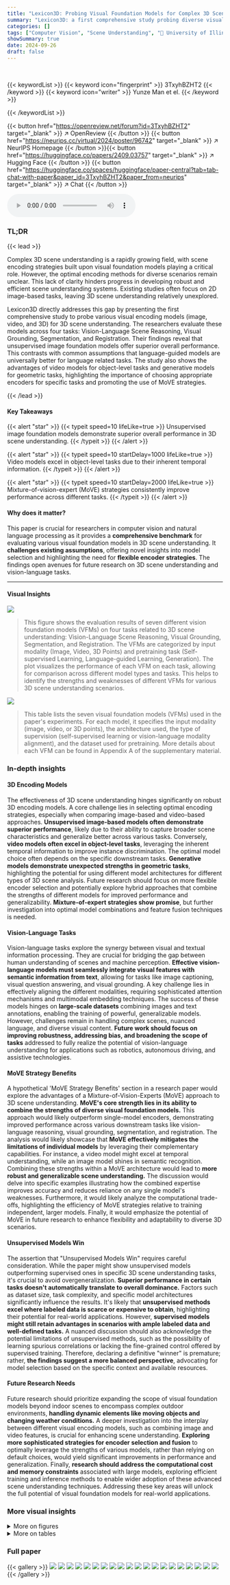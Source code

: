 ```yaml
---
title: "Lexicon3D: Probing Visual Foundation Models for Complex 3D Scene Understanding"
summary: "Lexicon3D: a first comprehensive study probing diverse visual foundation models for superior 3D scene understanding, revealing that unsupervised image models outperform others across various tasks."
categories: []
tags: ["Computer Vision", "Scene Understanding", "🏢 University of Illinois Urbana-Champaign",]
showSummary: true
date: 2024-09-26
draft: false
---
```


<br>

{{< keywordList >}}
{{< keyword icon="fingerprint" >}} 3TxyhBZHT2 {{< /keyword >}}
{{< keyword icon="writer" >}} Yunze Man et el. {{< /keyword >}}
 
{{< /keywordList >}}

{{< button href="https://openreview.net/forum?id=3TxyhBZHT2" target="_blank" >}}
↗ OpenReview
{{< /button >}}
{{< button href="https://neurips.cc/virtual/2024/poster/96742" target="_blank" >}}
↗ NeurIPS Homepage
{{< /button >}}{{< button href="https://huggingface.co/papers/2409.03757" target="_blank" >}}
↗ Hugging Face
{{< /button >}}
{{< button href="https://huggingface.co/spaces/huggingface/paper-central?tab=tab-chat-with-paper&paper_id=3TxyhBZHT2&paper_from=neurips" target="_blank" >}}
↗ Chat
{{< /button >}}



<audio controls>
    <source src="https://ai-paper-reviewer.com/3TxyhBZHT2/podcast.wav" type="audio/wav">
    Your browser does not support the audio element.
</audio>


### TL;DR


{{< lead >}}

Complex 3D scene understanding is a rapidly growing field, with scene encoding strategies built upon visual foundation models playing a critical role. However, the optimal encoding methods for diverse scenarios remain unclear.  This lack of clarity hinders progress in developing robust and efficient scene understanding systems.  Existing studies often focus on 2D image-based tasks, leaving 3D scene understanding relatively unexplored. 

Lexicon3D directly addresses this gap by presenting the first comprehensive study to probe various visual encoding models (image, video, and 3D) for 3D scene understanding. The researchers evaluate these models across four tasks: Vision-Language Scene Reasoning, Visual Grounding, Segmentation, and Registration.  Their findings reveal that unsupervised image foundation models offer superior overall performance. This contrasts with common assumptions that language-guided models are universally better for language related tasks.  The study also shows the advantages of video models for object-level tasks and generative models for geometric tasks, highlighting the importance of choosing appropriate encoders for specific tasks and promoting the use of MoVE strategies.

{{< /lead >}}


#### Key Takeaways

{{< alert "star" >}}
{{< typeit speed=10 lifeLike=true >}} Unsupervised image foundation models demonstrate superior overall performance in 3D scene understanding. {{< /typeit >}}
{{< /alert >}}

{{< alert "star" >}}
{{< typeit speed=10 startDelay=1000 lifeLike=true >}} Video models excel in object-level tasks due to their inherent temporal information. {{< /typeit >}}
{{< /alert >}}

{{< alert "star" >}}
{{< typeit speed=10 startDelay=2000 lifeLike=true >}} Mixture-of-vision-expert (MoVE) strategies consistently improve performance across different tasks. {{< /typeit >}}
{{< /alert >}}

#### Why does it matter?
This paper is crucial for researchers in computer vision and natural language processing as it provides a **comprehensive benchmark** for evaluating various visual foundation models in 3D scene understanding. It **challenges existing assumptions**, offering novel insights into model selection and highlighting the need for **flexible encoder strategies**. The findings open avenues for future research on 3D scene understanding and vision-language tasks.

------
#### Visual Insights



![](https://ai-paper-reviewer.com/3TxyhBZHT2/figures_1_1.jpg)

> This figure shows the evaluation results of seven different vision foundation models (VFMs) on four tasks related to 3D scene understanding: Vision-Language Scene Reasoning, Visual Grounding, Segmentation, and Registration.  The VFMs are categorized by input modality (Image, Video, 3D Points) and pretraining task (Self-supervised Learning, Language-guided Learning, Generation). The plot visualizes the performance of each VFM on each task, allowing for comparison across different model types and tasks.  This helps to identify the strengths and weaknesses of different VFMs for various 3D scene understanding scenarios.





![](https://ai-paper-reviewer.com/3TxyhBZHT2/tables_2_1.jpg)

> This table lists the seven visual foundation models (VFMs) used in the paper's experiments.  For each model, it specifies the input modality (image, video, or 3D points), the architecture used, the type of supervision (self-supervised learning or vision-language modality alignment), and the dataset used for pretraining.  More details about each VFM can be found in Appendix A of the supplementary material.





### In-depth insights


#### 3D Encoding Models
The effectiveness of 3D scene understanding hinges significantly on robust 3D encoding models.  A core challenge lies in selecting optimal encoding strategies, especially when comparing image-based and video-based approaches.  **Unsupervised image-based models often demonstrate superior performance**, likely due to their ability to capture broader scene characteristics and generalize better across various tasks.  Conversely, **video models often excel in object-level tasks**, leveraging the inherent temporal information to improve instance discrimination. The optimal model choice often depends on the specific downstream tasks.   **Generative models demonstrate unexpected strengths in geometric tasks**, highlighting the potential for using different model architectures for different types of 3D scene analysis.  Future research should focus on more flexible encoder selection and potentially explore hybrid approaches that combine the strengths of different models for improved performance and generalizability.  **Mixture-of-expert strategies show promise**, but further investigation into optimal model combinations and feature fusion techniques is needed.

#### Vision-Language Tasks
Vision-language tasks explore the synergy between visual and textual information processing.  They are crucial for bridging the gap between human understanding of scenes and machine perception. **Effective vision-language models must seamlessly integrate visual features with semantic information from text**, allowing for tasks like image captioning, visual question answering, and visual grounding.  A key challenge lies in effectively aligning the different modalities, requiring sophisticated attention mechanisms and multimodal embedding techniques.  The success of these models hinges on **large-scale datasets** combining images and text annotations, enabling the training of powerful, generalizable models.  However, challenges remain in handling complex scenes, nuanced language, and diverse visual content. **Future work should focus on improving robustness, addressing bias, and broadening the scope of tasks** addressed to fully realize the potential of vision-language understanding for applications such as robotics, autonomous driving, and assistive technologies.

#### MoVE Strategy Benefits
A hypothetical 'MoVE Strategy Benefits' section in a research paper would explore the advantages of a Mixture-of-Vision-Experts (MoVE) approach to 3D scene understanding.  **MoVE's core strength lies in its ability to combine the strengths of diverse visual foundation models.**  This approach would likely outperform single-model encoders, demonstrating improved performance across various downstream tasks like vision-language reasoning, visual grounding, segmentation, and registration.  The analysis would likely showcase that **MoVE effectively mitigates the limitations of individual models** by leveraging their complementary capabilities. For instance, a video model might excel at temporal understanding, while an image model shines in semantic recognition.  Combining these strengths within a MoVE architecture would lead to **more robust and generalizable scene understanding.** The discussion would delve into specific examples illustrating how the combined expertise improves accuracy and reduces reliance on any single model's weaknesses.  Furthermore, it would likely analyze the computational trade-offs, highlighting the efficiency of MoVE strategies relative to training independent, larger models. Finally, it would emphasize the potential of MoVE in future research to enhance flexibility and adaptability to diverse 3D scenarios.

#### Unsupervised Models Win
The assertion that "Unsupervised Models Win" requires careful consideration. While the paper might show unsupervised models outperforming supervised ones in specific 3D scene understanding tasks, it's crucial to avoid overgeneralization.  **Superior performance in certain tasks doesn't automatically translate to overall dominance.** Factors such as dataset size, task complexity, and specific model architectures significantly influence the results.  It's likely that **unsupervised methods excel where labeled data is scarce or expensive to obtain**, highlighting their potential for real-world applications.  However, **supervised models might still retain advantages in scenarios with ample labeled data and well-defined tasks.**  A nuanced discussion should also acknowledge the potential limitations of unsupervised methods, such as the possibility of learning spurious correlations or lacking the fine-grained control offered by supervised training.  Therefore, declaring a definitive "winner" is premature; rather, **the findings suggest a more balanced perspective**, advocating for model selection based on the specific context and available resources.

#### Future Research Needs
Future research should prioritize expanding the scope of visual foundation models beyond indoor scenes to encompass complex outdoor environments, **handling dynamic elements like moving objects and changing weather conditions.**  A deeper investigation into the interplay between different visual encoding models, such as combining image and video features, is crucial for enhancing scene understanding.  **Exploring more sophisticated strategies for encoder selection and fusion** to optimally leverage the strengths of various models, rather than relying on default choices, would yield significant improvements in performance and generalization.  Finally, **research should address the computational cost and memory constraints** associated with large models, exploring efficient training and inference methods to enable wider adoption of these advanced scene understanding techniques. Addressing these key areas will unlock the full potential of visual foundation models for real-world applications.


### More visual insights

<details>
<summary>More on figures
</summary>


![](https://ai-paper-reviewer.com/3TxyhBZHT2/figures_3_1.jpg)

> This figure illustrates the architecture used to evaluate various visual foundation models on different tasks related to 3D scene understanding.  The framework takes as input posed images, videos, and 3D points representing the scene. These are then fed into seven different vision foundation models (DINOv2, LSeg, CLIP, Stable Diffusion, V-JEPA, Stable Video Diffusion, Swin3D).  A multi-view 3D projection module projects image and video features into 3D space to create a consistent 3D feature field. This 3D feature field is then used to perform four different downstream tasks: Vision-Language Scene Reasoning (assessing scene-level understanding), Visual Grounding (evaluating object-level understanding), Semantic Segmentation (measuring semantic understanding), and Registration (testing geometric understanding). The figure clearly depicts the unified workflow for evaluating different models and showcases the multi-faceted evaluation approach.


![](https://ai-paper-reviewer.com/3TxyhBZHT2/figures_3_2.jpg)

> This figure visualizes the features extracted by different visual foundation models (VFMs) using principal component analysis (PCA) to reduce dimensionality to 3D for better visualization.  The resulting visualizations show distinct patterns and colors for each model, highlighting their unique feature representations and demonstrating how different VFMs capture different aspects of the scene.


![](https://ai-paper-reviewer.com/3TxyhBZHT2/figures_5_1.jpg)

> This figure summarizes the experimental setup and key findings of the Lexicon3D paper. It shows the performance of seven different vision foundation models (VFMs) across four scene understanding tasks: Vision-Language Scene Reasoning, Visual Grounding, Semantic Segmentation, and Registration.  The VFMs are categorized by input modality (image, video, 3D points) and pretraining task (self-supervised learning, language-guided learning, generation). The results highlight the strengths and weaknesses of each model type across different tasks, revealing for example, that unsupervised image foundation models generally perform best overall, while video models excel in object-level tasks, and diffusion models are beneficial for geometric tasks.  The figure uses a scatter plot to visualize the performance of each VFM on each task, providing a concise overview of the extensive evaluation reported in the paper.


![](https://ai-paper-reviewer.com/3TxyhBZHT2/figures_6_1.jpg)

> This figure visualizes the results of 3D semantic segmentation on the ScanNet dataset using different vision foundation models.  Each row shows a different scene with the RGB image, ground truth segmentation, and the segmentation results obtained by seven different models: DINOv2, LSeg, CLIP, Stable Diffusion, V-JEPA, Stable Video Diffusion, and Swin3D. The results demonstrate that image-based encoders generally achieve superior performance compared to video-based and 3D point-based encoders in semantic segmentation.


![](https://ai-paper-reviewer.com/3TxyhBZHT2/figures_8_1.jpg)

> This figure visualizes the memory usage and inference time of different visual foundation models used in the paper.  Each model is represented by a circle, where the horizontal position represents inference time (log scale) and the vertical position represents ScanQA BLEU-4 performance.  Ideally, a model would have both low memory usage and high performance, placing it in the upper-left corner of the graph.  The size of the circle is proportional to the memory used.


![](https://ai-paper-reviewer.com/3TxyhBZHT2/figures_8_2.jpg)

> This figure compares two video downsampling strategies: keyframe sampling and clip sampling.  Keyframe sampling selects frames at regular intervals, while clip sampling takes consecutive sequences.  The results show that keyframe sampling preserves performance better than clip sampling when reducing the number of frames.


![](https://ai-paper-reviewer.com/3TxyhBZHT2/figures_9_1.jpg)

> This figure visualizes the results of an ablation study on the semantic segmentation task.  It shows the performance of using different combinations of three visual foundation models (LSeg, Stable Diffusion, and Swin3D). Each model's features are concatenated, and the resulting mIoU is measured. The results indicate that combining multiple encoders, particularly LSeg and Swin3D, can improve performance. However, simply combining the three best-performing individual models (1+2+3) doesn't necessarily guarantee the best overall performance. The experiment highlights the potential benefits and complexities of leveraging multiple visual foundation models for scene understanding tasks.


![](https://ai-paper-reviewer.com/3TxyhBZHT2/figures_19_1.jpg)

> The figure shows the relative rotation error (RRE) and relative translation error (RTE) during the training of a partial scene registration task using different vision foundation models.  The x-axis represents the training epoch, and the y-axis shows the error metric. The lines represent different models' performance over the training epochs, allowing for a visual comparison of their convergence rates and final accuracy.  This visualization helps to understand how different models learn to align point clouds in a partial scene registration scenario. Notably, models like StableDiffusion and StableVideoDiffusion show relatively lower error rates and faster convergence compared to others. 


![](https://ai-paper-reviewer.com/3TxyhBZHT2/figures_20_1.jpg)

> This figure visualizes the results of partial scene registration for different vision foundation models. The visualizations show two partial point clouds, P1 and P2, overlaid on top of each other, with a color-coded representation of the registration quality. The models that achieved higher accuracy in the registration task are displayed with more accurate alignment of the two point clouds.  Specifically, Stable Diffusion and Stable Video Diffusion models show better registration performance, and video-based models (V-JEPA and Stable Video Diffusion) generally perform better than image-based models.  This illustrates that generative models and models with temporal information are better suited for this geometric task.


</details>




<details>
<summary>More on tables
</summary>


![](https://ai-paper-reviewer.com/3TxyhBZHT2/tables_5_1.jpg)
> This table presents the quantitative results of vision-language reasoning experiments conducted on two benchmark datasets: ScanQA and SQA3D.  Seven different vision foundation models (VFMs) are evaluated based on several metrics (BLEU-1, BLEU-4, METEOR, ROUGE, CIDEr, EM-1). The results highlight the relative performance of different VFMs in this task and compare them to a state-of-the-art model (3D-LLM) for reference.  The top two performing models for each metric are highlighted.

![](https://ai-paper-reviewer.com/3TxyhBZHT2/tables_6_1.jpg)
> This table presents the results of the 3D object grounding task evaluation on the ScanRefer dataset.  It compares the performance of seven different vision foundation models (VFMs) across three categories: Unique (objects with a single semantic class in the scene), Multiple (objects with multiple instances of the same semantic class), and Overall (all objects). The results show that video encoding models significantly outperform image and 3D encoders, particularly in the Multiple category, highlighting the advantage of temporal information in distinguishing objects of the same semantic class.

![](https://ai-paper-reviewer.com/3TxyhBZHT2/tables_7_1.jpg)
> This table presents the results of evaluating seven different visual foundation models on a partial scene registration task using the ScanNet dataset.  The models are assessed based on three metrics: Registration Recall (RR) at different distances (0.05m, 0.1m, 0.2m), Relative Rotation Error (RRE), and Relative Translation Error (RTE). Higher RR values indicate better performance, while lower RRE and RTE values are preferred.  The table shows that Stable Diffusion and Stable Video Diffusion models achieve the highest RR values and lowest error values, suggesting their superiority in this specific task compared to other models tested.

![](https://ai-paper-reviewer.com/3TxyhBZHT2/tables_7_2.jpg)
> This table presents the results of the semantic segmentation task on the ScanNet benchmark.  It compares the performance of different vision foundation models (VFMs) in terms of accuracy (Acc), mean accuracy (mAcc), and mean Intersection over Union (mIoU). Higher values indicate better performance.  The table includes results for DINOv2, LSeg, CLIP, Stable Diffusion, V-JEPA, Stable Video Diffusion, and Swin3D, with a comparison to the GrowSP baseline.

![](https://ai-paper-reviewer.com/3TxyhBZHT2/tables_8_1.jpg)
> This table presents a complexity analysis of seven different visual foundation models.  It shows the time taken to process a single sample, the time to process an entire scene, and the memory usage for each model.  The models are compared across various metrics to provide insights into their computational efficiency and resource requirements for 3D scene understanding.

![](https://ai-paper-reviewer.com/3TxyhBZHT2/tables_9_1.jpg)
> This table presents the ablation study on Stable Diffusion model, evaluating the impact of different noise levels and feature layers on the model's performance.  The noise levels refer to the number of steps in the diffusion process, while the feature layers correspond to different layers in the decoder network. The results show that the optimal noise level is 100 steps and the optimal feature layer is 1, suggesting the importance of choosing the right hyperparameters in using Stable Diffusion for feature extraction tasks.

![](https://ai-paper-reviewer.com/3TxyhBZHT2/tables_18_1.jpg)
> This table compares the performance of two different 3D foundation models, Uni3D and Swin3D, across four scene understanding tasks: Vision-Language Question Answering (VQA), Visual Grounding, Semantic Segmentation, and Registration.  Uni3D, being object-centric, focuses on individual objects within a scene, while Swin3D takes a scene-centric approach, considering the overall scene context. The table highlights the significant performance differences between these two approaches across the four tasks, demonstrating the impact of model architecture and training strategy on downstream scene understanding capabilities.

![](https://ai-paper-reviewer.com/3TxyhBZHT2/tables_18_2.jpg)
> This table compares the performance of two different models, SAM (Segment Anything Model) and LSeg, across four tasks related to 3D scene understanding.  SAM is an instance segmentation model, focusing on identifying individual objects within a scene, while LSeg is a semantic segmentation model, focusing on assigning semantic labels to each pixel. The tasks evaluated include Vision-Language Reasoning, Visual Grounding, Semantic Segmentation, and Registration.  The results highlight that the choice of model significantly affects performance across these different aspects of 3D scene understanding, with SAM excelling in tasks requiring precise object localization and LSeg performing better on tasks requiring semantic understanding.

</details>




### Full paper

{{< gallery >}}
<img src="https://ai-paper-reviewer.com/3TxyhBZHT2/1.png" class="grid-w50 md:grid-w33 xl:grid-w25" />
<img src="https://ai-paper-reviewer.com/3TxyhBZHT2/2.png" class="grid-w50 md:grid-w33 xl:grid-w25" />
<img src="https://ai-paper-reviewer.com/3TxyhBZHT2/3.png" class="grid-w50 md:grid-w33 xl:grid-w25" />
<img src="https://ai-paper-reviewer.com/3TxyhBZHT2/4.png" class="grid-w50 md:grid-w33 xl:grid-w25" />
<img src="https://ai-paper-reviewer.com/3TxyhBZHT2/5.png" class="grid-w50 md:grid-w33 xl:grid-w25" />
<img src="https://ai-paper-reviewer.com/3TxyhBZHT2/6.png" class="grid-w50 md:grid-w33 xl:grid-w25" />
<img src="https://ai-paper-reviewer.com/3TxyhBZHT2/7.png" class="grid-w50 md:grid-w33 xl:grid-w25" />
<img src="https://ai-paper-reviewer.com/3TxyhBZHT2/8.png" class="grid-w50 md:grid-w33 xl:grid-w25" />
<img src="https://ai-paper-reviewer.com/3TxyhBZHT2/9.png" class="grid-w50 md:grid-w33 xl:grid-w25" />
<img src="https://ai-paper-reviewer.com/3TxyhBZHT2/10.png" class="grid-w50 md:grid-w33 xl:grid-w25" />
<img src="https://ai-paper-reviewer.com/3TxyhBZHT2/11.png" class="grid-w50 md:grid-w33 xl:grid-w25" />
<img src="https://ai-paper-reviewer.com/3TxyhBZHT2/12.png" class="grid-w50 md:grid-w33 xl:grid-w25" />
<img src="https://ai-paper-reviewer.com/3TxyhBZHT2/13.png" class="grid-w50 md:grid-w33 xl:grid-w25" />
<img src="https://ai-paper-reviewer.com/3TxyhBZHT2/14.png" class="grid-w50 md:grid-w33 xl:grid-w25" />
<img src="https://ai-paper-reviewer.com/3TxyhBZHT2/15.png" class="grid-w50 md:grid-w33 xl:grid-w25" />
<img src="https://ai-paper-reviewer.com/3TxyhBZHT2/16.png" class="grid-w50 md:grid-w33 xl:grid-w25" />
<img src="https://ai-paper-reviewer.com/3TxyhBZHT2/17.png" class="grid-w50 md:grid-w33 xl:grid-w25" />
<img src="https://ai-paper-reviewer.com/3TxyhBZHT2/18.png" class="grid-w50 md:grid-w33 xl:grid-w25" />
<img src="https://ai-paper-reviewer.com/3TxyhBZHT2/19.png" class="grid-w50 md:grid-w33 xl:grid-w25" />
<img src="https://ai-paper-reviewer.com/3TxyhBZHT2/20.png" class="grid-w50 md:grid-w33 xl:grid-w25" />
{{< /gallery >}}